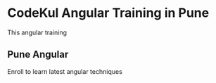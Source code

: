 # CodeKul Angular Training in Pune

This angular training 

## Pune Angular

Enroll to learn latest angular techniques 
